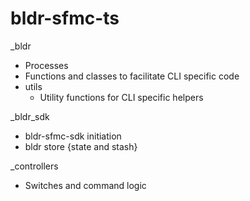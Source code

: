 # bldr-sfmc-ts

\_bldr

-   Processes
-   Functions and classes to facilitate CLI specific code
-   utils
    -   Utility functions for CLI specific helpers

\_bldr_sdk

-   bldr-sfmc-sdk initiation
-   bldr store {state and stash}

\_controllers

-   Switches and command logic
